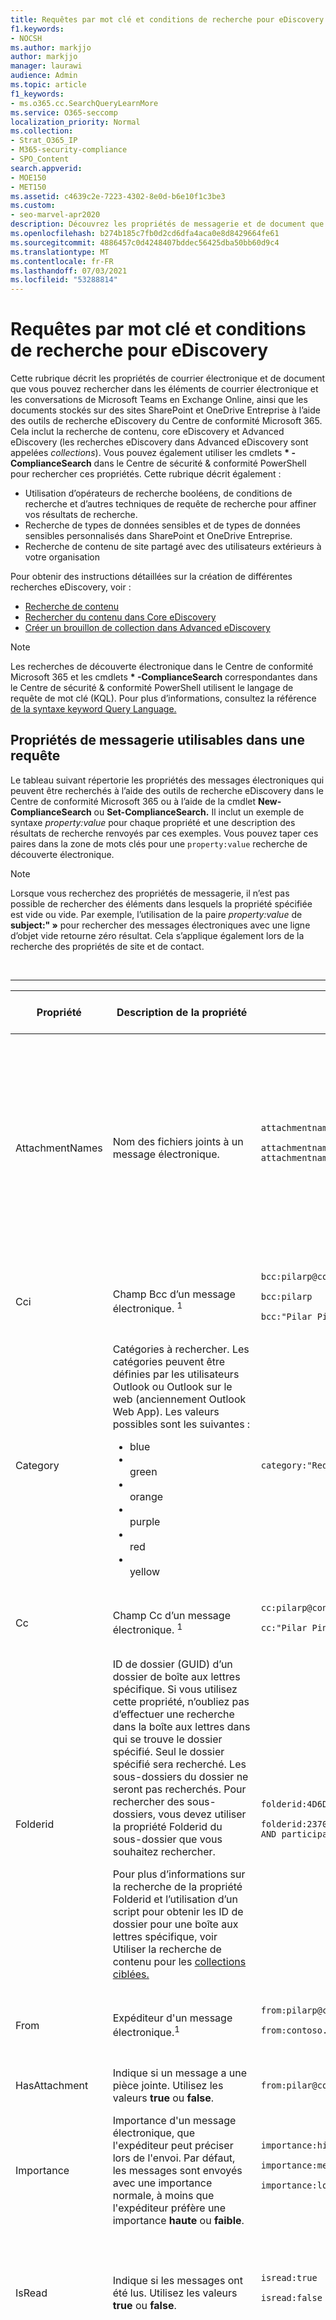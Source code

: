 ```yaml
---
title: Requêtes par mot clé et conditions de recherche pour eDiscovery
f1.keywords:
- NOCSH
ms.author: markjjo
author: markjjo
manager: laurawi
audience: Admin
ms.topic: article
f1_keywords:
- ms.o365.cc.SearchQueryLearnMore
ms.service: O365-seccomp
localization_priority: Normal
ms.collection:
- Strat_O365_IP
- M365-security-compliance
- SPO_Content
search.appverid:
- MOE150
- MET150
ms.assetid: c4639c2e-7223-4302-8e0d-b6e10f1c3be3
ms.custom:
- seo-marvel-apr2020
description: Découvrez les propriétés de messagerie et de document que vous pouvez rechercher à l’aide des outils de recherche eDiscovery Microsoft 365.
ms.openlocfilehash: b274b185c7fb0d2cd6dfa4aca0e8d8429664fe61
ms.sourcegitcommit: 4886457c0d4248407bddec56425dba50bb60d9c4
ms.translationtype: MT
ms.contentlocale: fr-FR
ms.lasthandoff: 07/03/2021
ms.locfileid: "53288814"
---
```

# <a name="keyword-queries-and-search-conditions-for-ediscovery"></a>Requêtes par mot clé et conditions de recherche pour eDiscovery

Cette rubrique décrit les propriétés de courrier électronique et de document que vous pouvez rechercher dans les éléments de courrier électronique et les conversations de Microsoft Teams en Exchange Online, ainsi que les documents stockés sur des sites SharePoint et OneDrive Entreprise à l’aide des outils de recherche eDiscovery du Centre de conformité Microsoft 365. Cela inclut la recherche de contenu, core eDiscovery et Advanced eDiscovery (les recherches eDiscovery dans Advanced eDiscovery sont appelées *collections*). Vous pouvez également utiliser les cmdlets **\* -ComplianceSearch** dans le Centre de sécurité & conformité PowerShell pour rechercher ces propriétés. Cette rubrique décrit également :

- Utilisation d’opérateurs de recherche booléens, de conditions de recherche et d’autres techniques de requête de recherche pour affiner vos résultats de recherche.
- Recherche de types de données sensibles et de types de données sensibles personnalisés dans SharePoint et OneDrive Entreprise.
- Recherche de contenu de site partagé avec des utilisateurs extérieurs à votre organisation

Pour obtenir des instructions détaillées sur la création de différentes recherches eDiscovery, voir :

- [Recherche de contenu](content-search.md)
- [Rechercher du contenu dans Core eDiscovery](search-for-content-in-core-ediscovery.md)
- [Créer un brouillon de collection dans Advanced eDiscovery](create-draft-collection.md)

> [!NOTE]
> Les recherches de découverte électronique dans le Centre de conformité Microsoft 365 et les cmdlets **\* -ComplianceSearch** correspondantes dans le Centre de sécurité & conformité PowerShell utilisent le langage de requête de mot clé (KQL). Pour plus d’informations, consultez la référence [de la syntaxe keyword Query Language.](/sharepoint/dev/general-development/keyword-query-language-kql-syntax-reference)

## <a name="searchable-email-properties"></a>Propriétés de messagerie utilisables dans une requête

Le tableau suivant répertorie les propriétés des messages électroniques qui peuvent être recherchés à l’aide des outils de recherche eDiscovery dans le Centre de conformité Microsoft 365 ou à l’aide de la cmdlet **New-ComplianceSearch** ou **Set-ComplianceSearch.** Il inclut un exemple de syntaxe  _property:value_ pour chaque propriété et une description des résultats de recherche renvoyés par ces exemples. Vous pouvez taper ces paires dans la zone de mots clés pour une  `property:value` recherche de découverte électronique.

> [!NOTE]
> Lorsque vous recherchez des propriétés de messagerie, il n’est pas possible de rechercher des éléments dans lesquels la propriété spécifiée est vide ou vide. Par exemple, l’utilisation de la paire *property:value* de **subject:" »** pour rechercher des messages électroniques avec une ligne d’objet vide retourne zéro résultat. Cela s’applique également lors de la recherche des propriétés de site et de contact.

<br>

****

|Propriété|Description de la propriété|範例|Résultats de recherche renvoyés par les exemples|
|---|---|---|---|
|AttachmentNames|Nom des fichiers joints à un message électronique.|`attachmentnames:annualreport.ppt` <p> `attachmentnames:annual*` <br/> `attachmentnames:.pptx`|Messages comportant un fichier joint nommé annualreport.ppt. Dans le deuxième exemple, l’utilisation du caractère générique ( * ) renvoie des messages avec le mot « annual » dans le nom de fichier d’une pièce jointe. Le troisième exemple renvoie toutes les pièces jointes avec l’extension de fichier pptx.|
|Cci|Champ Bcc d’un message électronique. <sup>1</sup>|`bcc:pilarp@contoso.com` <p> `bcc:pilarp` <p> `bcc:"Pilar Pinilla"`|Tous les exemples renvoient des messages dont « Pilar Pinilla » est en copie carbone invisible.|
|Category|Catégories à rechercher. Les catégories peuvent être définies par les utilisateurs Outlook ou Outlook sur le web (anciennement Outlook Web App). Les valeurs possibles sont les suivantes : <ul><li>blue<li></li>green<li></li>orange<li></li>purple<li></li>red<li></li>yellow</li></ul>|`category:"Red Category"`|Messages auxquels a été attribuée la catégorie « red » dans les boîtes aux lettres source.|
|Cc|Champ Cc d’un message électronique. <sup>1</sup>|`cc:pilarp@contoso.com` <p> `cc:"Pilar Pinilla"`|Dans les deux exemples, messages avec Pilar Pinilla spécifié dans le champ Cc.|
|Folderid|ID de dossier (GUID) d’un dossier de boîte aux lettres spécifique. Si vous utilisez cette propriété, n’oubliez pas d’effectuer une recherche dans la boîte aux lettres dans qui se trouve le dossier spécifié. Seul le dossier spécifié sera recherché. Les sous-dossiers du dossier ne seront pas recherchés. Pour rechercher des sous-dossiers, vous devez utiliser la propriété Folderid du sous-dossier que vous souhaitez rechercher. <p> Pour plus d’informations sur la recherche de la propriété Folderid et l’utilisation d’un script pour obtenir les ID de dossier pour une boîte aux lettres spécifique, voir Utiliser la recherche de contenu pour les [collections ciblées.](use-content-search-for-targeted-collections.md)|`folderid:4D6DD7F943C29041A65787E30F02AD1F00000000013A0000` <p> `folderid:2370FB455F82FC44BE31397F47B632A70000000001160000 AND participants:garthf@contoso.com`|Le premier exemple renvoie tous les éléments du dossier de boîte aux lettres spécifié. Le deuxième exemple renvoie tous les éléments du dossier de boîte aux lettres spécifié qui ont été envoyés ou reçus par garthf@contoso.com.|
|From|Expéditeur d'un message électronique.<sup>1</sup>|`from:pilarp@contoso.com` <p> `from:contoso.com`|Messages envoyés par l'utilisateur indiqué ou à partir d'un domaine spécifié.|
|HasAttachment|Indique si un message a une pièce jointe. Utilisez les valeurs **true** ou **false**.|`from:pilar@contoso.com AND hasattachment:true`|Messages envoyés par l’utilisateur spécifié qui ont des pièces jointes.|
|Importance|Importance d'un message électronique, que l'expéditeur peut préciser lors de l'envoi. Par défaut, les messages sont envoyés avec une importance normale, à moins que l'expéditeur préfère une importance **haute** ou **faible**.  |`importance:high` <p> `importance:medium` <p> `importance:low`|Messages marqués comme ayant une importance haute, normale ou faible.|
|IsRead|Indique si les messages ont été lus. Utilisez les valeurs **true** ou **false**.|`isread:true` <p> `isread:false`|Le premier exemple renvoie des messages dont la propriété IsRead a la valeur **True**. Le deuxième exemple renvoie des messages dont la propriété IsRead a la valeur **False**.|
|ItemClass|Utilisez cette propriété pour rechercher des types de données tiers spécifiques que votre organisation a importés Office 365. Utilisez la syntaxe suivante pour cette propriété :  `itemclass:ipm.externaldata.<third-party data type>*`|`itemclass:ipm.externaldata.Facebook* AND subject:contoso` <p> `itemclass:ipm.externaldata.Twitter* AND from:"Ann Beebe" AND "Northwind Traders"`|Le premier exemple renvoie les éléments Facebook qui contiennent le mot « contoso » dans la propriété Subject. Le deuxième exemple renvoie les éléments Twitter qui ont été publiés par Ann Beebe et qui contiennent l’expression de mot clé « Northwind Traders ». <p> Pour obtenir la liste complète des valeurs à utiliser pour les types de données tiers pour la propriété ItemClass, voir Utiliser la recherche de contenu pour rechercher des données tierces importées dans [Office 365](use-content-search-to-search-third-party-data-that-was-imported.md).|
|Kind|Type de message électronique à rechercher. Valeurs possibles : <p>  contacts <p>  docs <p>  email <p>  externaldata <p>  faxes <p>  im <p>  journals <p>  meetings <p>  microsoftteams (renvoie des éléments de conversations, de réunions et d’appels Microsoft Teams) <p>  notes <p>  posts <p>  rssfeeds <p>  tasks <p>  voicemail|`kind:email` <p> `kind:email OR kind:im OR kind:voicemail` <p> `kind:externaldata`|Le premier exemple renvoie des messages électroniques qui répondent aux critères de recherche. Le deuxième exemple renvoie des messages électroniques, des conversations de messagerie instantanée (y compris Skype Entreprise conversations et conversations dans Microsoft Teams) et des messages vocaux qui répondent aux critères de recherche. Le troisième exemple renvoie les éléments qui ont été importés dans des boîtes aux lettres dans Microsoft 365 à partir de sources de données tierces, telles que Twitter, Facebook et Cisco Jabber, qui répondent aux critères de recherche. Pour plus d’informations, [voir l’archivage](https://www.microsoft.com/?ref=go)de données tierces dans Office 365 .|
|Participants|Tous les champs de personnes dans un message électronique. Ces champs sont De, À, Cc et<sup>Cci. 1</sup>|`participants:garthf@contoso.com` <p> `participants:contoso.com`|Messages envoyés par ou envoyés à garthf@contoso.com. Le deuxième exemple renvoie tous les messages envoyés par ou envoyés à un utilisateur dans le domaine contoso.com.|
|Received|Date à laquelle un message électronique a été reçu par un destinataire.|`received:04/15/2016` <p> `received>=01/01/2016 AND received<=03/31/2016`|Messages reçus le 15 avril 2016. Le deuxième exemple renvoie tous les messages reçus entre le 1er janvier 2016 et le 31 mars 2016.|
|Destinataires|Tous les champs de destinataire dans un message électronique. Ces champs sont À, Cc et<sup>Cci. 1</sup>|`recipients:garthf@contoso.com` <p> `recipients:contoso.com`|Messages envoyés à garthf@contoso.com. Le deuxième exemple renvoie les messages envoyés à tous les destinataires dans le domaine contoso.com.|
|Sent|Date à laquelle un message électronique a été envoyé par l'expéditeur.|`sent:07/01/2016` <p> `sent>=06/01/2016 AND sent<=07/01/2016`|Messages envoyés à la date indiquée ou entre les dates spécifiées.|
|Size|Taille d'un élément, en octets.|`size>26214400` <p> `size:1..1048567`|Messages dont la taille est supérieure à 25 Mo. Le deuxième exemple renvoie les messages dont la taille est comprise entre 1 et 1 048 567 octets (1 Mo).|
|Subject|Texte de la ligne d'objet d'un message électronique. <p> **Remarque :** Lorsque vous utilisez la propriété Subject dans une requête, la recherche renvoie tous les messages dans lesquels la ligne d’objet contient le texte que vous recherchez. En d’autres termes, la requête ne retourne pas uniquement les messages qui ont une correspondance exacte. Par exemple, si vous recherchez, vos résultats incluront des messages dont l’objet est «  `subject:"Quarterly Financials"` Quarterly Financials 2018 ».|`subject:"Quarterly Financials"` <p> `subject:northwind`|Messages contenant l’expression « Quarterly Financials » n’importe où dans le texte de la ligne d’objet. Le deuxième exemple renvoie tous les messages contenant le mot « northwind » dans la ligne d'objet.|
|To|Champ À d'un message électronique.<sup>1</sup>|`to:annb@contoso.com` <p> `to:annb ` <br/> `to:"Ann Beebe"`|Tous les exemples renvoient les messages dans lesquels « Ann Beebe » est indiqué sur la ligne À.|
|

> [!NOTE]
> <sup>1 Pour la</sup> valeur d’une propriété de destinataire, vous pouvez utiliser l’adresse de messagerie (également appelée nom *d’utilisateur principal* ou UPN), le nom d’affichage ou l’alias pour spécifier un utilisateur. Par exemple, vous pouvez utiliser annb@contoso.com, annb ou « Ann Beebe » pour spécifier l'utilisateur Ann Beebe.

### <a name="recipient-expansion"></a>Développement des destinataires

Lorsque vous recherchez l’une des propriétés de destinataire (De, À, Cc, Cci, Participants et Destinataires), Microsoft 365 tente de développer l’identité de chaque utilisateur en le recherchant dans Azure Active Directory (Azure AD).  Si l’utilisateur est trouvé dans Azure AD, la requête est étendue pour inclure l’adresse de messagerie (ou UPN), l’alias, le nom d’affichage et LegacyExchangeDN de l’utilisateur. Par exemple, une requête telle que `participants:ronnie@contoso.com` étendue à `participants:ronnie@contoso.com OR participants:ronnie OR participants:"Ronald Nelson" OR participants:"<LegacyExchangeDN>"` .

Pour empêcher l’expansion des destinataires, ajoutez un caractère de caractères wild card (astérisque) à la fin de l’adresse e-mail et utilisez un nom de domaine réduit ; Par exemple, `participants:"ronnie@contoso*"` n’oubliez pas de entourer l’adresse e-mail de guillemets doubles.

Toutefois, sachez que le fait d’empêcher l’extension des destinataires dans la requête de recherche peut entraîner le non-retour d’éléments pertinents dans les résultats de la recherche. Les messages électroniques Exchange peuvent être enregistrés dans différents formats de texte dans les champs du destinataire. Le développement des destinataires vise à atténuer ce fait en renvoyant des messages qui peuvent contenir différents formats de texte. Par conséquent, empêcher l’extension des destinataires peut entraîner le non-renvoi par la requête de recherche de tous les éléments qui peuvent être pertinents pour votre enquête.

> [!NOTE]
> Si vous devez examiner ou réduire les éléments renvoyés par une requête de recherche en raison de l’extension des destinataires, envisagez d’utiliser Advanced eDiscovery. Vous pouvez rechercher des messages (en profitant de l’extension des destinataires), les ajouter à un jeu à réviser, puis utiliser des requêtes ou des filtres de jeu de révision pour examiner ou affiner les résultats. Pour plus d’informations, voir [Collecter des données pour un cas](collecting-data-for-ediscovery.md) et interroger les données dans un jeu à [réviser.](review-set-search.md)

## <a name="searchable-site-properties"></a>Propriétés de site utilisables dans une requête

Le tableau suivant répertorie certaines des propriétés SharePoint et OneDrive Entreprise qui peuvent être recherchés à l’aide des outils de recherche eDiscovery dans le Centre de conformité Microsoft 365 ou à l’aide de la cmdlet **New-ComplianceSearch** ou **Set-ComplianceSearch.** Il inclut un exemple de syntaxe  _property:value_ pour chaque propriété et une description des résultats de recherche renvoyés par ces exemples.

Pour obtenir la liste complète des propriétés SharePoint qui peuvent être recherchés, voir Vue d’ensemble des propriétés gérées et d’analyse [dans SharePoint](/SharePoint/technical-reference/crawled-and-managed-properties-overview). Les propriétés marquées **avec un oui** dans la colonne **Queryable** peuvent être recherchés.

<br>

****

|Propriété|Description de la propriété|Exemple|Résultats de recherche renvoyés par les exemples|
|---|---|---|---|
|Auteur|Champ Auteur des documents Office (subsiste si un document est copié). Par exemple, si un utilisateur crée un document et l’envoie par courrier électronique à une autre personne qui le télécharge ensuite sur SharePoint, le document conserve l’auteur d’origine. N’oubliez pas d’utiliser le nom complet de l’utilisateur pour cette propriété.|`author:"Garth Fort"`|Tous les documents créés par Garth Fort.|
|ContentType|Le SharePoint type de contenu d’un élément, tel que l’élément, le document ou la vidéo.|`contenttype:document`|Tous les documents sont renvoyés.|
|Créé|Date de création d’un élément.|`created>=06/01/2016`|Tous les éléments créés le 1er juin 2016 ou après.|
|CreatedBy|Personne qui a créé ou chargé un élément. N’oubliez pas d’utiliser le nom complet de l’utilisateur pour cette propriété.|`createdby:"Garth Fort"`|Tous les éléments créés ou chargés par Garth Fort.|
|DetectedLanguage|Langue d’un élément.|`detectedlanguage:english`|Tous les éléments en anglais.|
|DocumentLink|Chemin d’accès (URL) d’un dossier spécifique sur SharePoint site OneDrive Entreprise site. Si vous utilisez cette propriété, n’oubliez pas de rechercher dans le site où se trouve le dossier spécifié. <p> Pour renvoyer les éléments situés dans les sous-dossiers du dossier que vous spécifiez pour la propriété documentlink, vous devez ajouter / à l’URL du \* dossier spécifié ; par exemple, `documentlink: "https://contoso.sharepoint.com/Shared Documents/*"` <p> <br/>Pour plus d’informations sur la recherche de la propriété documentlink et l’utilisation d’un script pour obtenir les URL de documentlink pour les dossiers sur un site spécifique, voir Utiliser la recherche de contenu pour les [collections](use-content-search-for-targeted-collections.md)ciblées.|`documentlink:"https://contoso-my.sharepoint.com/personal/garthf_contoso_com/Documents/Private"` <p> `documentlink:"https://contoso-my.sharepoint.com/personal/garthf_contoso_com/Documents/Shared with Everyone/*" AND filename:confidential`|Le premier exemple renvoie tous les éléments du dossier OneDrive Entreprise spécifié. Le deuxième exemple renvoie les documents dans le dossier de site spécifié (et tous les sous-dossiers) qui contiennent le mot « confidentiel » dans le nom de fichier.|
|FileExtension|Extension d’un fichier ; par exemple, docx, 1, pptx ou xlsx.|`fileextension:xlsx`|Tous Excel fichiers (Excel 2007 et ultérieures)|
|FileName|Nom d’un fichier.|`filename:"marketing plan"` <p> `filename:estimate`|Le premier exemple renvoie les fichiers contenant l’expression « marketing plan » (plan marketing) dans le titre. Le second exemple renvoie les fichiers contenant le mot « estimate » (devis) dans le nom du fichier.|
|LastModifiedTime|Date à laquelle un élément a été modifié pour la dernière fois.|`lastmodifiedtime>=05/01/2016` <p> `lastmodifiedtime>=05/10/2016 AND lastmodifiedtime<=06/1/2016`|Le premier exemple renvoie les éléments qui ont été modifiés le 1er mai 2016 ou après. Le deuxième exemple renvoie les éléments modifiés entre le 1er mai 2016 et le 1er juin 2016.|
|ModifiedBy|Personne qui a apporté les dernières modifications. N’oubliez pas d’utiliser le nom complet de l’utilisateur pour cette propriété.|`modifiedby:"Garth Fort"`|Tous les éléments qui ont été modifiés en dernier par Garth Fort.|
|Chemin d'accès|Chemin d’accès (URL) d’un site spécifique dans un site SharePoint ou OneDrive Entreprise site. <p> Pour renvoyer des éléments uniquement à partir du site spécifié, vous devez ajouter la fin à la fin de `/` l’URL ; par exemple, `path: "https://contoso.sharepoint.com/sites/international/"` <p> Pour renvoyer des éléments situés dans des dossiers du site que vous spécifiez dans la propriété de chemin d’accès, vous devez ajouter à la fin de `/*` l’URL ; par exemple,  `path: "https://contoso.sharepoint.com/Shared Documents/*"` <p> **Remarque :** L’utilisation de la propriété pour rechercher OneDrive emplacements ne retourne pas les fichiers multimédias, tels que les fichiers .png, .tiff ou .wav, dans les résultats de `Path` la recherche. Utilisez une propriété de site différente dans votre requête de recherche pour rechercher des fichiers multimédias OneDrive dossiers. <br/>|`path:"https://contoso-my.sharepoint.com/personal/garthf_contoso_com/"` <p> `path:"https://contoso-my.sharepoint.com/personal/garthf_contoso_com/*" AND filename:confidential`|Le premier exemple renvoie tous les éléments du site OneDrive Entreprise spécifié. Le deuxième exemple renvoie les documents du site spécifié (et les dossiers du site) qui contiennent le mot « confidentiel » dans le nom de fichier.|
|SharedWithUsersOWSUser|Documents qui ont été partagés avec l’utilisateur spécifié et affichés sur la **page** Partagé avec moi sur le site OneDrive Entreprise’utilisateur. Ce sont des documents qui ont été explicitement partagés avec l’utilisateur spécifié par d’autres personnes de votre organisation. Lorsque vous exportez des documents qui correspondent à une requête de recherche qui utilise la propriété SharedWithUsersOWSUser, les documents sont exportés à partir de l’emplacement de contenu d’origine de la personne qui a partagé le document avec l’utilisateur spécifié. Pour plus d’informations, voir [Recherche de contenu de site partagé au sein de votre organisation.](#searching-for-site-content-shared-within-your-organization)|`sharedwithusersowsuser:garthf` <p> `sharedwithusersowsuser:"garthf@contoso.com"`|Les deux exemples retournent tous les documents internes qui ont été explicitement partagés avec Garth Fort et qui apparaissent sur la **page** Partagé avec moi dans le compte OneDrive Entreprise de Garth Fort.|
|Site|URL d’un site ou d’un groupe de sites de votre organisation.|`site:"https://contoso-my.sharepoint.com"` <p> `site:"https://contoso.sharepoint.com/sites/teams"`|Le premier exemple renvoie des éléments à partir des sites OneDrive Entreprise pour tous les utilisateurs de l’organisation. Le second exemple renvoie les éléments de tous les sites d’équipe.|
|Size|Taille d'un élément, en octets.|`size>=1` <p> `size:1..10000`|Le premier exemple renvoie les éléments dont la taille est supérieure à 1 octet. Le deuxième exemple renvoie les éléments dont la taille est comprise entre 1 et 10 000 octets.|
|Titre|Titre du document. La propriété Title est une métadonnées spécifiée dans Microsoft Office documents. Il est différent du nom de fichier du document.|`title:"communication plan"`|Tout document qui contient l’expression « communication plan » (plan de communication) dans la propriété de métadonnées du titre d’un document Office.|
|

## <a name="searchable-contact-properties"></a>Propriétés de contact utilisables dans une recherche

Le tableau suivant répertorie les propriétés de contact qui sont indexées et que vous pouvez rechercher à l’aide des outils de recherche eDiscovery. Il s’agit des propriétés que les utilisateurs peuvent configurer pour les contacts (également appelés contacts personnels) qui se trouvent dans le carnet d’adresses personnel de la boîte aux lettres d’un utilisateur. Pour rechercher des contacts, vous pouvez sélectionner les boîtes aux lettres à rechercher, puis utiliser une ou plusieurs propriétés de contact dans la requête de mot clé.

> [!TIP]
> Pour rechercher des valeurs qui contiennent des espaces ou des caractères spéciaux, utilisez des guillemets doubles ( » « ) pour contenir l’expression ; par exemple, `businessaddress:"123 Main Street"` .

<br>

****

|Propriété|Description de la propriété|
|---|---|
|BusinessAddress|Adresse dans la **propriété Adresse** professionnelle. La propriété est également appelée **adresse** de travail sur la page des propriétés du contact.|
|BusinessPhone|Numéro de téléphone dans l’une des propriétés de numéro **Téléphone** entreprise.|
|CompanyName|Nom dans la propriété **Company.**|
|Service|Nom dans la **propriété Department.**|
|DisplayName|Nom complet du contact. Il s’agit du nom dans la **propriété Nom** complet du contact.|
|EmailAddress|Adresse de toute propriété d’adresse de messagerie du contact. Les utilisateurs peuvent ajouter plusieurs adresses de messagerie pour un contact. L’utilisation de cette propriété retournerait les contacts qui correspondent à l’une des adresses de messagerie du contact.|
|FileAs|Fichier **en tant que** propriété. Cette propriété est utilisée pour spécifier la façon dont le contact est répertorié dans la liste des contacts de l’utilisateur. Par exemple, un contact peut être répertorié en tant que  *FirstName, LastName*  ou  *LastName,FirstName*.|
|GivenName|Nom de la **propriété First** Name.|
|HomeAddress|Adresse dans l’une des propriétés **de l’adresse** du domicile.|
|HomePhone|Numéro de téléphone de l’une des propriétés **du** numéro de téléphone famille.|
|IMAddress|Propriété d’adresse de messagerie instantanée, qui est généralement une adresse de messagerie électronique utilisée pour la messagerie instantanée.|
|MiddleName|Nom dans la **propriété Deuxième** prénom.|
|MobilePhone|Numéro de téléphone de la **propriété Numéro** de téléphone mobile.|
|Nickname|Nom dans la **propriété Nickname.**|
|OfficeLocation|Valeur de la **propriété Office** ou **Office’emplacement.**|
|OtherAddress|Valeur de la propriété **d’adresse Other.**|
|Surname|Nom dans la **propriété Nom** de famille.|
|Titre|Titre de la **propriété Fonction.**|
|

## <a name="searchable-sensitive-data-types"></a>Types de données sensibles utilisables dans une requête

Vous pouvez utiliser les outils de recherche eDiscovery dans le Centre de conformité Microsoft 365 pour rechercher des données sensibles, telles que des numéros de carte de crédit ou des numéros de sécurité sociale, qui sont stockées dans des documents sur des sites SharePoint et OneDrive Entreprise. Pour ce faire, vous pouvez utiliser la propriété et le nom (ou ID) d’un type d’informations sensibles dans une requête `SensitiveType` de mot clé. Par exemple, la requête renvoie `SensitiveType:"Credit Card Number"` les documents qui contiennent un numéro de carte de crédit. La requête renvoie les documents qui contiennent un numéro  `SensitiveType:"U.S. Social Security Number (SSN)"` de sécurité sociale aux États-Unis.

Pour consulter la liste des types d’informations sensibles que vous pouvez rechercher, consultez Classifications des données Types d’informations **sensibles** dans la \>  Centre de conformité Microsoft 365. Vous pouvez également utiliser la cmdlet **Get-DlpSensitiveInformationType** dans le Centre de sécurité & conformité PowerShell pour afficher une liste des types d’informations sensibles.

Pour plus d’informations sur la création de requêtes à l’aide de la propriété, voir `SensitiveType` [Form a query to find sensitive data stored on sites](form-a-query-to-find-sensitive-data-stored-on-sites.md).

### <a name="limitations-for-searching-sensitive-data-types"></a>Limitations pour la recherche de types de données sensibles

- Pour rechercher des types d’informations sensibles personnalisés, vous devez spécifier l’ID du type d’informations sensibles dans la `SensitiveType` propriété. L’utilisation du nom d’un type d’informations sensibles personnalisé (comme illustré dans l’exemple pour les types d’informations sensibles intégrés dans la section précédente) ne retourne aucun résultat. Utilisez la **colonne Publisher** sur la page **Types** d’informations sensibles dans le centre de conformité (ou la propriété **Publisher** dans PowerShell) pour différencier les types d’informations sensibles intégrés et personnalisés. Les types de données sensibles intégrés ont une valeur `Microsoft Corporation` de Publisher propriété. 

  Pour afficher le nom et l’ID des types de données sensibles personnalisés dans votre organisation, exécutez la commande suivante dans le Centre de sécurité & conformité PowerShell :

  ```powershell
  Get-DlpSensitiveInformationType | Where-Object {$_.Publisher -ne "Microsoft Corporation"} | FT Name,Id
  ```

  Ensuite, vous pouvez utiliser l’ID dans la propriété de recherche pour renvoyer les documents qui contiennent le type de données sensibles personnalisé `SensitiveType` ; par exemple, `SensitiveType:7e13277e-6b04-3b68-94ed-1aeb9d47de37`

- Vous ne pouvez pas utiliser les types d’informations sensibles et la propriété de recherche pour rechercher des données sensibles au `SensitiveType` repos dans Exchange Online boîtes aux lettres. Cela inclut les messages de conversation 1:1, les messages de conversation de groupe 1:N et les conversations de canal d’équipe dans Microsoft Teams, car tout ce contenu est stocké dans les boîtes aux lettres. Toutefois, vous pouvez utiliser des stratégies de protection contre la perte de données (DLP) pour protéger les données électroniques sensibles en transit. Pour plus d’informations, voir [En savoir plus sur la](dlp-learn-about-dlp.md) protection contre la perte de données et rechercher et rechercher des données [personnelles.](/compliance/regulatory/gdpr)

## <a name="search-operators"></a>Opérateurs de recherche

Les opérateurs de recherche booléens, tels que **AND,** **OR** et **NOT,** vous aident à définir des recherches plus précises en incluant ou en excluant des mots spécifiques dans la requête de recherche. D’autres techniques, telles que l’utilisation d’opérateurs de propriété (tels que ou ), de guillemets, de parenthèses et de `>=` caractères génériques, vous aident à affiner une requête `..` de recherche. Le tableau suivant répertorie les opérateurs disponibles pour restreindre ou élargir les résultats de recherche.

<br>

****

|Opérateur|Utilisation|Description|
|---|---|---|
|AND|keyword1 AND keyword2|Renvoie les éléments qui incluent tous les mots clés ou  `property:value` expressions spécifiés. Par exemple, retournerait tous les messages envoyés par Ann Beebe contenant le mot « northwind » dans  `from:"Ann Beebe" AND subject:northwind` la ligne d’objet. <sup>2</sup>|
|+|keyword1 + keyword2 + keyword3|Renvoie les éléments qui contiennent  *soit*  `keyword2` soit  `keyword3` *, et*  qui contiennent également  `keyword1`. Par conséquent, cet exemple équivaut à la requête  `(keyword2 OR keyword3) AND keyword1`.  <p> La requête (avec un espace après le symbole) est identique à `keyword1 + keyword2` **+** l’utilisation de **l’opérateur AND.** Cette requête est équivalente à  `"keyword1 + keyword2"` et renvoie des éléments contenant l'expression exacte  `"keyword1 + keyword2"`.|
|OR|keyword1 OR keyword2|Renvoie des éléments qui incluent un ou plusieurs des mots clés ou  `property:value` expressions spécifiés. <sup>2</sup>|
|NOT|keyword1 NOT keyword2 <p> NOT from:"Ann Beebe" <p> NOT kind:im|Exclut les éléments spécifiés par un mot clé ou une  `property:value` expression. Dans le deuxième exemple, les messages envoyés par Ann Beebe sont exclus. Le troisième exemple exclut les conversations de messagerie instantanée, telles que Skype Entreprise conversations enregistrées dans le dossier de boîte aux lettres Historique des conversations. <sup>2</sup>|
|-|keyword1 -keyword2|Identique à l'opérateur **NOT**. Cette requête renvoie donc les éléments qui contiennent et  `keyword1` excluraient les éléments qui contiennent  `keyword2` .|
|NEAR|keyword1 NEAR(n) keyword2|Renvoie les éléments qui incluent des mots proches les uns des autres, n étant égal au nombre de mots. Par exemple, renvoie tout élément où le mot « worst » est `best NEAR(5) worst` à cinq mots de « best ». Si aucun nombre n'est spécifié, la distance par défaut est de huit mots. <sup>2</sup>|
|:|property:value|Deux-points (:) dans la syntaxe spécifie que la valeur de la propriété à  `property:value` rechercher contient la valeur spécifiée. Par exemple,  `recipients:garthf@contoso.com` renvoie les messages envoyés à garthf@contoso.com.|
|=|property=value|Identique à l’opérateur **:.**|
|\<|property\<value|Indique que la propriété recherchée est inférieure à la valeur spécifiée.<sup>1</sup>|
|\>|property\>value|Indique que la propriété recherchée est supérieure à la valeur spécifiée.<sup>1</sup>|
|\<=|property\<=value|Indique que la propriété recherchée est inférieure ou égale à la valeur spécifiée.<sup>1</sup>|
|\>=|property\>=value|Indique que la propriété recherchée est supérieure ou égale à la valeur spécifiée.<sup>1</sup>|
|..|property:value1.. value2|Indique que la propriété recherchée est supérieure ou égale à value1 et inférieure ou égale à value2.<sup>1</sup>|
|"  "|"fair value" <p> subject:"Quarterly Financials"|Utilisez des guillemets doubles ( » « ) pour rechercher une expression ou un terme exact dans les requêtes de recherche et de mot  `property:value` clé.|
|\*|cat\* <p> subject:set\*|Recherche le préfixe (également appelé correspondance de *préfixe)* où un caractère générique ( * ) est placé à la fin d’un mot dans des mots clés ou `property:value` des requêtes. Dans les recherches de préfixe, la recherche renvoie des résultats avec des termes qui contiennent le mot suivi de zéro ou plusieurs caractères. Par exemple, renvoie les documents qui contiennent les mots « set », « setup » et « setting » (et d’autres mots qui commencent par « set ») dans le `title:set*` titre du document. <p> **Remarque :** Vous pouvez utiliser uniquement des recherches de préfixe ; par exemple, **cat _ ou \* *_* set \* *_. Les recherches de suffixe (_* \* chat**), les recherches de préfixe (**c \* t**) et les recherches de sous-string (**\* cat \***) ne sont pas pris en charge. <p> En outre, ajout d’un point ( \. ) en une recherche de préfixe modifie les résultats qui sont renvoyés. Cela est dû au fait qu’un point est traité comme un mot-clé. Par exemple, la recherche de **cat _ et la recherche de \* *_* \* cat.** retournent des résultats différents. Nous vous recommandons de ne pas utiliser de point dans une recherche de préfixe.|
|(  )| (fair OR free) AND from:contoso.com <p> (IPO OR initial) AND (stock OR shares) <p> (quarterly financials)|Les parenthèses regroupent des expressions booléennes, des éléments  `property:value` et des mots-clés. Par exemple,  `(quarterly financials)` renvoie les éléments contenant les mots « quarterly » et « financials ».  |
|

> [!NOTE]
> <sup>1</sup> Utilisez cet opérateur pour les propriétés ayant des valeurs de date ou des valeurs numériques.<br/> <sup>2</sup> Les opérateurs booléens doivent être en majuscules, par exemple **AND**. Si vous utilisez un opérateur en minuscules, tel que et **,** il sera traité comme un mot clé dans la requête de recherche.

## <a name="search-conditions"></a>Conditions de recherche

Vous pouvez ajouter des conditions à une requête de recherche pour affiner une recherche et renvoyer un ensemble de résultats plus affiné. Chaque condition ajoute une clause à la requête de recherche KQL qui est créée et exécutée lorsque vous démarrez la recherche.

[Conditions de propriétés communes ](#conditions-for-common-properties)

[Conditions pour les propriétés de messagerie](#conditions-for-mail-properties)

[Conditions des propriétés de document](#conditions-for-document-properties)

[Opérateurs utilisés avec des conditions](#operators-used-with-conditions)

[Instructions relatives à l’utilisation des conditions](#guidelines-for-using-conditions)

[Exemples](#examples-of-using-conditions-in-search-queries)

### <a name="conditions-for-common-properties"></a>Conditions de propriétés communes

Créez une condition avec des propriétés communes lorsque vous recherchez des boîtes aux lettres et des sites dans la même recherche. Le tableau suivant répertorie les propriétés disponibles à utiliser lors de l’ajout d’une condition.

<br>

****

|Condition|Description|
|---|---|
|Date|Pour la messagerie électronique, date à laquelle un message a été reçu par un destinataire ou envoyé par l’expéditeur. Pour les documents, date de la dernière modification d’un document.|
|Sender/Author|Pour la messagerie électronique, personne ayant envoyé le message. Pour les documents, personne mentionnée dans le champ Auteur des documents Office. Vous pouvez saisir plusieurs noms, séparés par des virgules. Deux ou plusieurs valeurs sont connectées logiquement par l’opérateur **OR**.|
|Taille (en octets)|Pour la messagerie électronique et les documents, taille de l’élément (en octets).|
|Objet/Titre|Pour la messagerie électronique, texte de la ligne d’objet d’un message. Pour les documents, titre du document. Comme indiqué précédemment, la propriété Title est une métadonnées spécifiée dans Microsoft Office documents. Vous pouvez taper le nom de plusieurs sujet/titre, séparés par des virgules. Deux ou plusieurs valeurs sont connectées logiquement par l’opérateur **OR**.|
|Étiquette de rétention|Pour les messages électroniques et les documents, les étiquettes de rétention qui ont été attribuées automatiquement aux messages et aux documents par les stratégies d’étiquette automatique ou les étiquettes de rétention qui ont été attribuées manuellement par les utilisateurs. Les étiquettes de rétention sont utilisées pour classifier les e-mails et les documents pour la gouvernance des informations et appliquer des règles de rétention basées sur les paramètres définis par l’étiquette. Vous pouvez taper une partie du nom de l’étiquette de rétention et utiliser un caractère générique ou taper le nom complet de l’étiquette. Pour plus d’informations sur les étiquettes de rétention, voir [En savoir plus sur les stratégies de rétention et les étiquettes de rétention.](retention.md)|
|

### <a name="conditions-for-mail-properties"></a>Conditions pour les propriétés de messagerie

Créez une condition à l’aide des propriétés de messagerie lors de la recherche dans des boîtes aux lettres ou des dossiers publics. Le tableau suivant répertorie les propriétés de messagerie que vous pouvez utiliser pour une condition. Ces propriétés sont un sous-ensemble des propriétés de messagerie précédemment décrites. Ces descriptions sont répétées pour votre commodité.

<br>

****

|Condition|Description|
|---|---|
|Type de message|Type de message à rechercher. Il s’agit de la même propriété que la propriété de messagerie Kind. Valeurs possibles : <ul><li>contacts</li><li>docs</li><li>email</li><li>externaldata</li><li>faxe</li><li>im</li><li>journals</li><li>meetings</li><li>microsoftteams</li><li>notes</li><li>posts</li><li>rssfeeds</li><li>tasks</li><li>voicemail</li></ul>|
|Participants|Tous les champs de personnes dans un message électronique. Ces champs sont De, À, Cc et Cci.|
|Type|Propriété de classe de message pour un élément de courrier électronique. Il s’agit de la même propriété que la propriété de messagerie ItemClass. Il s’agit également d’une condition à valeurs multiples. Pour sélectionner plusieurs classes de messages, maintenez la touche **Ctrl** en main, puis cliquez sur deux ou plusieurs classes de message dans la liste de listes que vous souhaitez ajouter à la condition. Chaque classe de message que vous sélectionnez dans la liste est connectée logiquement par l’opérateur **OR** dans la requête de recherche correspondante. <p> Pour obtenir la liste des classes de message (et leur ID de classe de message  correspondant) qui sont utilisées par Exchange et que vous pouvez sélectionner dans la liste des classes de message, voir Types d’éléments et Classes de [messages.](/office/vba/outlook/Concepts/Forms/item-types-and-message-classes)|
|Received|Date à laquelle un message électronique a été reçu par un destinataire. Il s’agit de la même propriété que la propriété de messagerie Received.|
|Destinataires|Tous les champs de destinataire dans un message électronique. Ces champs sont À, Cc et Cci.|
|Expéditeur|Expéditeur d’un message électronique.|
|Sent|Date à laquelle un message électronique a été envoyé par l’expéditeur. Il s’agit de la même propriété que la propriété de messagerie Sent.|
|Subject|Texte de la ligne d'objet d'un message électronique.|
|À|Destinataire d’un message électronique dans le champ À.|
|

### <a name="conditions-for-document-properties"></a>Conditions des propriétés de document

Créez une condition à l’aide des propriétés de document lors de la recherche de documents sur SharePoint sites OneDrive Entreprise sites. Le tableau suivant répertorie les propriétés de document que vous pouvez utiliser pour une condition. Ces propriétés sont un sous-ensemble des propriétés de site précédemment décrites. Ces descriptions sont répétées pour votre commodité.

<br>

****

|Condition|Description|
|---|---|
|Auteur|Champ Auteur des documents Office (subsiste si un document est copié). Par exemple, si un utilisateur crée un document et l’envoie par courrier électronique à une autre personne qui le télécharge ensuite sur SharePoint, le document conserve l’auteur d’origine.|
|Titre|Titre du document. Cette propriété correspond aux métadonnées spécifiées dans les documents Office. Il est différent du nom de fichier du document.|
|Créé|Date de création d’un document.|
|Dernière modification|Date de la dernière modification apportée à un document.|
|Type de fichier|Extension d’un fichier ; par exemple, docx, 1, pptx ou xlsx. Il s’agit de la même propriété que la propriété de site FileExtension. <p> **Remarque :** Si vous incluez une condition de type de fichier à l’aide de l’opérateur **Equals** ou **Equals dans** une requête de recherche, vous ne pouvez pas utiliser une recherche de préfixe (en incluant le caractère générique ( ) à la fin du type de fichier) pour renvoyer toutes les versions d’un type de \* fichier. Si vous le faites, le caractère générique sera ignoré. Par exemple, si vous incluez la condition, seuls les fichiers avec `Equals any of doc*` une extension `.doc` seront renvoyés. Les fichiers avec une extension `.docx` de ne seront pas renvoyés. Pour renvoyer toutes les versions d’un type de fichier, la paire *property:value* a été utilisée dans une requête de mot clé ; par exemple, `filetype:doc*` .|
|

### <a name="operators-used-with-conditions"></a>Opérateurs utilisés avec des conditions

Lorsque vous ajoutez une condition, vous pouvez sélectionner un opérateur pertinent par rapport au type de propriété pour la condition. Le tableau suivant décrit les opérateurs qui sont utilisés avec les conditions et répertorie l’équivalent utilisé dans la requête de recherche.

<br>

****

|Opérateur|Équivalent dans la requête|Description|
|---|---|---|
|Après|`property>date`|Utilisé avec les conditions de date. Renvoie les éléments qui ont été envoyés, reçus ou modifiés après la date spécifiée. |
|Avant|`property<date`|Utilisé avec les conditions de date. Renvoie les éléments qui ont été envoyés, reçus ou modifiés avant la date spécifiée.|
|Between|`date..date`|Utilisé avec les conditions de date et de taille. Lorsqu’il est utilisé avec une condition de date, renvoie les éléments qui ont été envoyés, reçus ou modifiés dans la plage de dates spécifiée. Lorsqu’il est utilisé avec une condition de taille, renvoie les éléments dont la taille est comprise dans la plage spécifiée.|
|Contient l’un des éléments|`(property:value) OR (property:value)`|Utilisé avec les conditions des propriétés qui spécifient une valeur de chaîne. Renvoie les éléments qui contiennent une partie d’une ou plusieurs valeurs de chaîne spécifiées.|
|Ne contient pas|`-property:value` <p> `NOT property:value`|Utilisé avec les conditions des propriétés qui spécifient une valeur de chaîne. Renvoie les éléments qui ne contiennent aucune partie de la valeur de chaîne spécifiée.|
|N’est pas égal à|`-property=value` <p> `NOT property=value`|Utilisé avec les conditions des propriétés qui spécifient une valeur de chaîne. Renvoie les éléments qui ne contiennent pas la chaîne spécifique.|
|Égal à|`size=value`|Renvoie les éléments qui sont égaux à la taille spécifiée. <sup>1</sup>|
|Est égal à l’un des éléments|`(property=value) OR (property=value)`|Utilisé avec les conditions des propriétés qui spécifient une valeur de chaîne. Renvoie les éléments qui correspondent exactement à une ou plusieurs valeurs de chaîne spécifiées.|
|Supérieur|`size>value`|Renvoie les éléments dont la propriété spécifiée est supérieure à la valeur spécifiée. <sup>1</sup>|
|Supérieur ou égal|`size>=value`|Renvoie les éléments dont la propriété spécifiée est supérieure ou égale à la valeur spécifiée. <sup>1</sup>|
|Moins|`size<value`|Renvoie les éléments supérieurs ou égaux à la valeur spécifique. <sup>1</sup>|
|Inférieur ou égal|`size<=value`|Renvoie les éléments supérieurs ou égaux à la valeur spécifique. <sup>1</sup>|
|Différent de|`size<>value`|Renvoie les éléments qui ne sont pas égaux à la taille spécifiée. <sup>1</sup>|
|

> [!NOTE]
> <sup>1</sup> Cet opérateur est disponible uniquement pour les conditions qui utilisent la propriété Size.

### <a name="guidelines-for-using-conditions"></a>Instructions relatives à l’utilisation des conditions

Gardez les points suivants à l’esprit lorsque vous utilisez des critères de recherche.

- Une condition est connectée à la requête de mot-clé (spécifiée dans la zone de mot-clé) sur le plan logique par l’opérateur **AND**. Cela signifie que les éléments doivent satisfaire la requête de mot-clé et la condition pour être inclus dans les résultats. C’est ainsi que les conditions contribuent à affiner vos résultats.

- Si vous ajoutez au moins deux conditions uniques à une requête de recherche (des conditions qui spécifient des propriétés différentes), celles-ci sont connectées sur le plan logique par l’opérateur **ET**. Cela signifie que seuls les éléments qui répondent à toutes les conditions (en plus des requêtes de mot-clé) sont renvoyés.

- Si vous ajoutez plusieurs conditions pour la même propriété, celles-ci sont connectées sur le plan logique par l’opérateur **OR**. Cela signifie que les éléments renvoyés sont ceux qui satisfont la requête de mot-clé et l’une des conditions. Par conséquent, les groupes de mêmes conditions sont connectés par l’opérateur **OR** et les ensembles de conditions uniques sont connectés par l’opérateur **AND**.

- Si vous ajoutez plusieurs valeurs (séparées par des virgules ou des points-virgules) à une condition unique, ces valeurs sont connectées par l’opérateur **OU**. Les éléments renvoyés sont ceux qui contiennent l’une des valeurs spécifiées pour la propriété dans la condition.

- La requête de recherche créée à l’aide de la zone de mots clés et des conditions s’affiche dans la **page** Recherche, dans le volet d’informations de la recherche sélectionnée. Dans une requête, tout ce qui se place à droite de la notation indique les conditions qui  `(c:c)` sont ajoutées à la requête.

- Les conditions ajoutent uniquement des propriétés à la requête de recherche . n’ajoutez pas d’opérateurs. C’est pourquoi la requête affichée dans le volet d’informations n’affiche pas les opérateurs à droite de la  `(c:c)` notation. KQL ajoute les opérateurs logiques (conformément aux règles précédemment expliquées) lors de l’exécution de la requête.

- Vous pouvez utiliser le contrôle glisser-déposer pour resquencer l’ordre des conditions. Cliquez sur le contrôle pour une condition et déplacez-la vers le haut ou vers le bas.

- Comme indiqué précédemment, certaines propriétés de condition vous permettent de taper plusieurs valeurs (séparées par des points-virgules). Chaque valeur est connectée logiquement par **l’opérateur OR** et entraîne la `(filetype=docx) OR (filetype=pptx) OR (filetype=xlsx)` requête. L’illustration suivante montre un exemple de condition avec plusieurs valeurs.

    ![Un message doit remplir toutes les conditions de la règle. Si vous souhaitez qu’une condition ou une autre s’applique, utilisez des règles distinctes pour chaque condition. Par exemple, si vous souhaitez ajouter la même clause d’exclusion de responsabilité aux messages comportant des pièces jointes et aux messages dont le contenu correspond à un modèle, créez une règle pour chaque condition. Vous pouvez facilement copier une règle.](../media/SearchConditions1.png)

  > [!NOTE]
  > Vous ne pouvez pas ajouter plusieurs conditions (en cliquant sur **Ajouter une condition** pour la même propriété. Au lieu de cela, vous devez fournir plusieurs valeurs pour la condition (séparées par des points-virgules), comme illustré dans l’exemple précédent.

### <a name="examples-of-using-conditions-in-search-queries"></a>Exemples

Les exemples suivants illustrent la version basée sur l’interface graphique d’une requête de recherche avec des conditions, la syntaxe de requête de recherche affichée dans le volet d’informations de la recherche sélectionnée (qui est également renvoyée par la cmdlet **Get-ComplianceSearch)** et la logique de la requête KQL correspondante.

#### <a name="example-1"></a>Exemple 1

Cet exemple renvoie des documents sur SharePoint sites OneDrive Entreprise qui contiennent un numéro de carte de crédit et qui ont été modifiés pour la dernière fois avant le 1er janvier 2021.

**INTERFACE GRAPHIQUE**:

![Premier exemple de conditions de recherche](../media/SearchConditions2.png)

**Syntaxe de requête de recherche**:

`SensitiveType:"Credit Card Number"(c:c)(lastmodifiedtime<2021-01-01)`

**Logique de requête de recherche**:

`SensitiveType:"Credit Card Number" AND (lastmodifiedtime<2021-01-01)`

Notez dans la capture d’écran précédente que l’interface utilisateur de recherche confirme que la requête et la condition de mot clé sont connectées par **l’opérateur AND.**

#### <a name="example-2"></a>Exemple 2

Cet exemple renvoie des éléments de courrier électronique ou des documents qui contiennent le mot clé « report », qui ont été envoyés ou créés avant le 1er avril 2021 et qui contiennent le mot « northwind » dans le champ d’objet des messages électroniques ou dans la propriété title des documents. La requête exclut les pages Web qui répondent à d’autres critères de recherche.

**INTERFACE GRAPHIQUE**:

![Deuxième exemple de conditions de recherche](../media/SearchConditions3.png)

**Syntaxe de requête de recherche**:

`report(c:c)(date<2021-04-01)(subjecttitle:"northwind")(-filetype:aspx)`

**Logique de requête de recherche**:

`report AND (date<2021-04-01) AND (subjecttitle:"northwind") NOT (filetype:aspx)`

#### <a name="example-3"></a>Exemple 3

Cet exemple renvoie des messages électroniques ou des réunions de calendrier qui ont été envoyés entre le 1/12/2019 et le 30/11/2020 et qui contiennent des mots qui commencent par « phone » ou « smartphone ».

**INTERFACE GRAPHIQUE**:

![Troisième exemple de conditions de recherche](../media/SearchConditions4.png)

**Syntaxe de requête de recherche**:

`phone* OR smartphone*(c:c)(sent=2019-12-01..2020-11-30)(kind="email")(kind="meetings")`

**Logique de requête de recherche**:

`phone* OR smartphone* AND (sent=2029-12-01..2020-11-30) AND ((kind="email") OR (kind="meetings"))`

## <a name="special-characters"></a>Caractères spéciaux

Certains caractères spéciaux ne sont pas inclus dans l’index de recherche et ne sont donc pas utilisables dans une recherche. Cela inclut également les caractères spéciaux qui représentent les opérateurs de recherche dans la requête de recherche. Voici une liste des caractères spéciaux qui sont remplacés par un espace vide dans la requête de recherche réelle ou qui provoquent une erreur de recherche.

`+ - = : ! @ # % ^ & ; _ / ? ( ) [ ] { }`

## <a name="searching-for-site-content-shared-with-external-users"></a>Rechercher du contenu de site partagé avec des utilisateurs externes

Vous pouvez également utiliser les outils de recherche eDiscovery dans le centre de conformité pour rechercher des documents stockés sur des sites SharePoint et OneDrive Entreprise qui ont été partagés avec des personnes extérieures à votre organisation. Ainsi, vous pouvez identifier les informations sensibles ou confidentielles qui sont partagées en dehors de votre organisation. Vous pouvez le faire à l’aide  `ViewableByExternalUsers` de la propriété dans une requête de mot clé. Cette propriété renvoie des documents ou des sites qui ont été partagés avec des utilisateurs externes à l’aide de l’une des méthodes de partage suivantes :

- Invitation de partage qui nécessite que les utilisateurs se connectent à votre organisation en tant qu’utilisateur authentifié.
- Un lien invité anonyme, qui permet à toute personne ayant ce lien d’accéder à la ressource sans avoir à être authentifiée.

Voici quelques exemples :

- La requête renvoie tous les éléments qui ont été partagés avec des personnes extérieures à votre organisation et  `ViewableByExternalUsers:true AND SensitiveType:"Credit Card Number"` contiennent un numéro de carte de crédit.
- La requête renvoie une liste de documents sur tous les sites d’équipe de l’organisation qui ont  `ViewableByExternalUsers:true AND ContentType:document AND site:"https://contoso.sharepoint.com/Sites/Teams"` été partagés avec des utilisateurs externes.

> [!TIP]
> Une requête de recherche telle que peut renvoyer un grand nombre de fichiers  `ViewableByExternalUsers:true AND ContentType:document` .aspx dans les résultats de la recherche. Pour éliminer ces derniers (ou d’autres types de fichiers), vous pouvez utiliser la propriété pour exclure des types de fichiers  `FileExtension` spécifiques ; par exemple  `ViewableByExternalUsers:true AND ContentType:document NOT FileExtension:aspx` .

Qu’est-ce qui est considéré comme du contenu partagé avec des personnes extérieures à votre organisation ? Documents dans les sites SharePoint et OneDrive Entreprise de votre organisation qui sont partagés en envoyant une invitation de partage ou qui sont partagés dans des emplacements publics. Par exemple, les activités utilisateur suivantes produisent du contenu visible par les utilisateurs externes :

- Un utilisateur partage un fichier ou un dossier avec une personne extérieure à votre organisation.
- Un utilisateur crée et envoie un lien vers un fichier partagé à une personne extérieure à votre organisation. Ce lien permet à l’utilisateur externe d’ouvrir (ou de modifier) le fichier.
- Un utilisateur envoie une invitation de partage ou un lien invité à une personne extérieure à votre organisation pour ouvrir (ou modifier) un fichier partagé.

### <a name="issues-using-the-viewablebyexternalusers-property"></a>Problèmes à l’aide de la propriété ViewableByExternalUsers

Bien que la propriété indique si un document ou un site est partagé avec des utilisateurs externes, il existe quelques avertissements quant à ce que cette propriété fait et ne reflète  `ViewableByExternalUsers` pas. Dans les scénarios suivants, la valeur de la propriété ne sera pas mise à jour et les résultats d’une requête de recherche qui utilise cette propriété peuvent  `ViewableByExternalUsers` être imprécis.

- Modifications apportées à la stratégie de partage, telles que la stratégie de non-partage externe pour un site ou pour l’organisation. La propriété affiche toujours les documents partagés précédemment comme étant accessibles en externe, même si l’accès externe a peut-être été révoqué.
- Modifications apportées à l’appartenance à un groupe, telles que l’ajout ou la suppression d’utilisateurs externes à Microsoft 365 groupes ou Microsoft 365 groupes de sécurité. La propriété ne sera pas automatiquement mise à jour pour les éléments à qui le groupe a accès.
- Envoi d’invitations de partage à des utilisateurs externes où le destinataire n’a pas accepté l’invitation et n’a donc pas encore accès au contenu.

Dans ces scénarios, la propriété ne reflète pas l’état de partage actuel tant que le site ou la bibliothèque de documents n’a pas été  `ViewableByExternalUsers` réaxé et réindexé.

## <a name="searching-for-site-content-shared-within-your-organization"></a>Recherche de contenu de site partagé au sein de votre organisation

Comme indiqué précédemment, vous pouvez utiliser la propriété afin de rechercher des documents qui ont été  `SharedWithUsersOWSUser` partagés entre des personnes de votre organisation. Lorsqu’une personne partage un fichier (ou un dossier) avec un autre utilisateur au sein de votre organisation, un lien vers le fichier partagé apparaît sur la **page** Partagé avec moi dans le compte OneDrive Entreprise de la personne avec qui le fichier a été partagé. Par exemple, pour rechercher les documents qui ont été partagés avec Sara Davis, vous pouvez utiliser la requête  `SharedWithUsersOWSUser:"sarad@contoso.com"` . Si vous exportez les résultats de cette recherche, les documents d’origine (situés dans l’emplacement de contenu de la personne qui a partagé les documents avec Sara) seront téléchargés.

Les documents doivent être explicitement partagés avec un utilisateur spécifique pour être renvoyés dans les résultats de la recherche lors de l’utilisation de la  `SharedWithUsersOWSUser` propriété. Par exemple, lorsqu’une personne partage un document dans son compte OneDrive, elle a la possibilité de le partager avec n’importe qui (à l’intérieur ou à l’extérieur de l’organisation), de le partager uniquement avec des personnes au sein de l’organisation ou de le partager avec une personne spécifique. Voici une capture d’écran de **la** fenêtre Partager dans OneDrive, qui présente les trois options de partage.

![Seuls les fichiers partagés avec des personnes spécifiques sont renvoyés par une requête de recherche qui utilise la propriété SharedWithUsersOWSUser](../media/469a4b61-68bd-4ab0-b612-ab6302973886.png)

Seuls les documents partagés à l’aide de la troisième option (partagé avec des personnes **spécifiques)** seront renvoyés par une requête de recherche qui utilise la  `SharedWithUsersOWSUser` propriété.

## <a name="searching-for-skype-for-business-conversations"></a>Recherche de Skype Entreprise conversations

Vous pouvez utiliser la requête de mot clé suivante pour rechercher spécifiquement du contenu dans Skype Entreprise conversations :

```powershell
kind:im
```

La requête de recherche précédente renvoie également des conversations à partir Microsoft Teams. Pour éviter cela, vous pouvez affiner les résultats de la recherche pour inclure uniquement Skype Entreprise conversations en utilisant la requête de mot clé suivante :

```powershell
kind:im AND subject:conversation
```

La requête de mot clé précédente exclut les conversations dans Microsoft Teams car les conversations Skype Entreprise sont enregistrées en tant que messages électroniques avec une ligne Objet qui commence par le mot « Conversation ».

Pour rechercher des Skype Entreprise conversations qui se sont produites dans une plage de dates spécifique, utilisez la requête de mot clé suivante :

```powershell
kind:im AND subject:conversation AND (received=startdate..enddate)
```

## <a name="character-limits-for-searches"></a>Limites de caractères pour les recherches

Il existe une limite de 4 000 caractères pour les requêtes de recherche lors de la recherche de contenu dans SharePoint sites et OneDrive comptes.
Voici comment le nombre total de caractères dans la requête de recherche est calculé :

- Les caractères de la requête de recherche par mot clé (y compris les champs utilisateur et de filtre) comptent pour cette limite.
- Les caractères d’une propriété d’emplacement (telles que les URL de tous les sites SharePoint ou des emplacements OneDrive recherchés) sont comptabilisés dans cette limite.
- Caractères de tous les filtres d’autorisations de recherche appliqués à l’utilisateur exécutant le nombre de recherches par rapport à la limite.

Pour plus d’informations sur les limites de caractères, voir les limites de recherche [eDiscovery.](limits-for-content-search.md#search-limits)

> [!NOTE]
> La limite de 4 000 caractères s’applique à la recherche de contenu, à la découverte électronique principale et aux Advanced eDiscovery.

## <a name="search-tips-and-tricks"></a>Conseils et astuces pour la recherche

- Les recherches par mots clés ne sont pas sensibles à la cas. Par exemple, **cat** et **CAT** renvoient les mêmes résultats.

- Les opérateurs booléens **AND,** **OR**, **NOT** et **NEAR** doivent être en minuscules.

- Un espace entre deux mots-clés ou deux expressions  `property:value` revient au même que d'utiliser l'opérateur **AND**. Par exemple, renvoie  `from:"Sara Davis" subject:reorganization` tous les messages envoyés par Sara Davis qui contiennent le mot réorganisation dans la ligne d’objet.

- Utilisez une syntaxe qui correspond au `property:value` format. Les valeurs ne respectent pas la casse et doivent être collées à l'opérateur. S’il existe un espace, votre valeur prévue sera une recherche en texte intégral. Par exemple, recherche « pilarp » comme mot clé, plutôt que pour les messages envoyés `to: pilarp` à pilarp.

- Lorsque vous lancez une recherche sur une propriété de destinataire, telle que To, From, Cc ou Recipients, vous pouvez utiliser une adresse SMTP, un alias ou un nom d'affichage pour désigner un destinataire. Par exemple, vous pouvez saisir pilarp@contoso.com, pilarp ou « Pilar Pinilla ».

- Vous pouvez utiliser uniquement des recherches de préfixe ; par exemple, **cat _ ou \* *_* set \* *_. Les recherches de suffixe (_* \* chat**), les recherches de préfixe (**c \* t**) et les recherches de sous-string (**\* cat \***) ne sont pas pris en charge.

- Lorsque vous recherchez une propriété, utilisez des guillemets doubles ( » « ) si la valeur de recherche est constituée de plusieurs mots. Par exemple, renvoie les messages qui contiennent un budget dans la ligne d’objet et qui contiennent Q1 n’importe où dans le message ou dans l’une `subject:budget Q1` des propriétés du message.   `subject:"budget Q1"`L’utilisation renvoie tous les messages qui contiennent le budget **T1** n’importe où dans la ligne d’objet.

- Pour exclure de vos résultats de recherche du contenu marqué avec une certaine valeur de propriété, placez un signe moins (-) avant le nom de la propriété. Par exemple, `-from:"Sara Davis"` exclut tous les messages envoyés par Sara Davis.

- Vous pouvez exporter des éléments en fonction du type de message. Par exemple, pour exporter Skype conversations et conversations dans Microsoft Teams, utilisez la syntaxe `kind:im` . Pour renvoyer uniquement les messages électroniques, utilisez `kind:email` . Pour retourner des conversations, des réunions et des appels dans Microsoft Teams, utilisez `kind:microsoftteams` .

- Comme indiqué précédemment, lors de la recherche de sites, vous devez ajouter la fin de l’URL lorsque vous utilisez la propriété pour renvoyer uniquement les éléments `/` `path` d’un site spécifié. Si vous n’incluez pas la fin, les éléments d’un site avec un nom de chemin `/` d’accès similaire seront également renvoyés. Par exemple, si vous utilisez des éléments `path:sites/HelloWorld` provenant de sites nommés ou qui `sites/HelloWorld_East` `sites/HelloWorld_West` seraient également renvoyés. Pour renvoyer des éléments uniquement à partir du site HelloWorld, vous devez utiliser `path:sites/HelloWorld/` .
